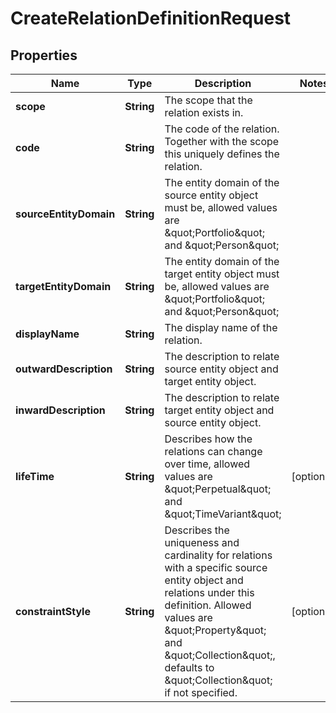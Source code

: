 

# CreateRelationDefinitionRequest

## Properties

Name | Type | Description | Notes
------------ | ------------- | ------------- | -------------
**scope** | **String** | The scope that the relation exists in. | 
**code** | **String** | The code of the relation. Together with the scope this uniquely defines the relation. | 
**sourceEntityDomain** | **String** | The entity domain of the source entity object must be, allowed values are \&quot;Portfolio\&quot; and \&quot;Person\&quot; | 
**targetEntityDomain** | **String** | The entity domain of the target entity object must be, allowed values are \&quot;Portfolio\&quot; and \&quot;Person\&quot; | 
**displayName** | **String** | The display name of the relation. | 
**outwardDescription** | **String** | The description to relate source entity object and target entity object. | 
**inwardDescription** | **String** | The description to relate target entity object and source entity object. | 
**lifeTime** | **String** | Describes how the relations can change over time, allowed values are \&quot;Perpetual\&quot; and \&quot;TimeVariant\&quot; |  [optional]
**constraintStyle** | **String** | Describes the uniqueness and cardinality for relations with a specific source entity object and relations under this definition. Allowed values are \&quot;Property\&quot; and \&quot;Collection\&quot;, defaults to \&quot;Collection\&quot; if not specified. |  [optional]



